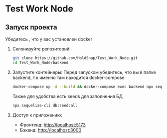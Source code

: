 # Test Work Node

## Запуск проекта
Убедитесь , что у вас установлен docker
1. Склонируйте репозиторий:
   ```bash
   git clone https://github.com/HoldSnap/Test_Work_Node.git
   cd Test_Work_Node/backend
   ```

2. Запустите контейнеры:
   Перед запуском убедитесь, что вы в папке backend, т.к именно там находится docker-compose
   ```bash
   docker-compose up -d --build && docker-compose exec backend npx sequelize-cli db:migrate
   ```
    Также для удобства есть seeds для заполнения БД
   ```bash
   npx sequelize-cli db:seed:all
   ```
3. Доступ к приложению:
   - Фронтенд: [http://localhost:5173](http://localhost:5173)
   - Бэкенд: [http://localhost:3000](http://localhost:3000)

